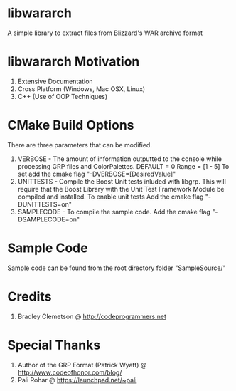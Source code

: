 libwararch
======

A simple library to extract files from Blizzard's WAR archive format
 
libwararch Motivation
================
1. Extensive Documentation
2. Cross Platform (Windows, Mac OSX, Linux)
3. C++ (Use of OOP Techniques)

CMake Build Options
===================
There are three parameters that can be modified.
1. VERBOSE - The amount of information outputted to the console
 while processing GRP files and ColorPalettes.
 DEFAULT = 0 Range = [1 - 5]
 To set add the cmake flag "-DVERBOSE=[DesiredValue]"
2. UNITTESTS - Compile the Boost Unit tests inluded with libgrp.
 This will require that the Boost Library with the Unit Test Framework Module
 be compiled and installed. To enable unit tests
 Add the cmake flag "-DUNITTESTS=on"
3. SAMPLECODE - To compile the sample code.
 Add the cmake flag "-DSAMPLECODE=on"
 
Sample Code
===========
Sample code can be found from the root directory folder
"SampleSource/"

Credits
=======
1. Bradley Clemetson
 @ http://codeprogrammers.net


Special Thanks
==============
1. Author of the GRP Format (Patrick Wyatt)
 @ http://www.codeofhonor.com/blog/
2. Pali Rohar
 @ https://launchpad.net/~pali